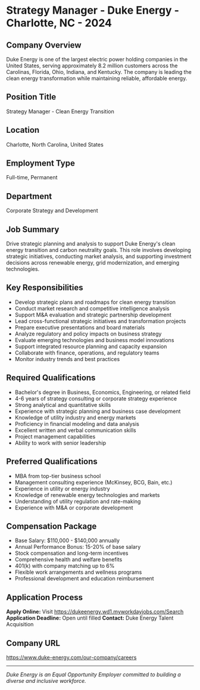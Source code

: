 # Strategy Manager - Duke Energy - Charlotte, NC - 2024

## Company Overview
Duke Energy is one of the largest electric power holding companies in the United States, serving approximately 8.2 million customers across the Carolinas, Florida, Ohio, Indiana, and Kentucky. The company is leading the clean energy transformation while maintaining reliable, affordable energy.

## Position Title
Strategy Manager - Clean Energy Transition

## Location
Charlotte, North Carolina, United States

## Employment Type
Full-time, Permanent

## Department
Corporate Strategy and Development

## Job Summary
Drive strategic planning and analysis to support Duke Energy's clean energy transition and carbon neutrality goals. This role involves developing strategic initiatives, conducting market analysis, and supporting investment decisions across renewable energy, grid modernization, and emerging technologies.

## Key Responsibilities
- Develop strategic plans and roadmaps for clean energy transition
- Conduct market research and competitive intelligence analysis
- Support M&A evaluation and strategic partnership development
- Lead cross-functional strategic initiatives and transformation projects
- Prepare executive presentations and board materials
- Analyze regulatory and policy impacts on business strategy
- Evaluate emerging technologies and business model innovations
- Support integrated resource planning and capacity expansion
- Collaborate with finance, operations, and regulatory teams
- Monitor industry trends and best practices

## Required Qualifications
- Bachelor's degree in Business, Economics, Engineering, or related field
- 4-6 years of strategy consulting or corporate strategy experience
- Strong analytical and quantitative skills
- Experience with strategic planning and business case development
- Knowledge of utility industry and energy markets
- Proficiency in financial modeling and data analysis
- Excellent written and verbal communication skills
- Project management capabilities
- Ability to work with senior leadership

## Preferred Qualifications
- MBA from top-tier business school
- Management consulting experience (McKinsey, BCG, Bain, etc.)
- Experience in utility or energy industry
- Knowledge of renewable energy technologies and markets
- Understanding of utility regulation and rate-making
- Experience with M&A or corporate development

## Compensation Package
- Base Salary: $110,000 - $140,000 annually
- Annual Performance Bonus: 15-20% of base salary
- Stock compensation and long-term incentives
- Comprehensive health and welfare benefits
- 401(k) with company matching up to 6%
- Flexible work arrangements and wellness programs
- Professional development and education reimbursement

## Application Process
**Apply Online:** Visit https://dukeenergy.wd1.myworkdayjobs.com/Search
**Application Deadline:** Open until filled
**Contact:** Duke Energy Talent Acquisition

## Company URL
https://www.duke-energy.com/our-company/careers

---
*Duke Energy is an Equal Opportunity Employer committed to building a diverse and inclusive workforce.*